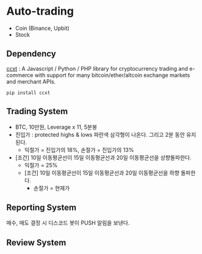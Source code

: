 # Auto-trading

- Coin (Binance, Upbit)
- Stock

## Dependency

[ccxt](https://github.com/ccxt/ccxt) : A Javascript / Python / PHP library for cryptocurrency trading and e-commerce with support for many bitcoin/ether/altcoin exchange markets and merchant APIs.

```
pip install ccxt 
```

## Trading System

- BTC, 10만원, Leverage x 11, 5분봉
- 진입가 : protected highs & lows 파란색 삼각형이 나온다. 그리고 2분 동안 유지된다.
    - 익절가 = 진입가의 18%, 손절가 = 진입가의 13%
- [조건] 10일 이동평균선이 15일 이동평균선과 20일 이동평균선을 상향돌파한다.
    - 익절가 = 25%
    - [조건] 10일 이동평균선이 15일 이동평균선과 20일 이동평균선을 하향 돌파한다.
        - 손절가 = 현재가

## Reporting System

매수, 매도 결정 시 디스코드 봇이 PUSH 알림을 보낸다.

## Review System
